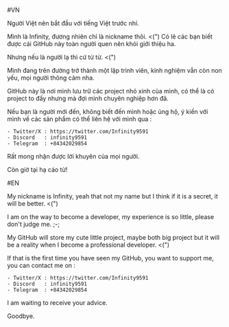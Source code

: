 #VN

Người Việt nên bắt đầu với tiếng Việt trước nhỉ.

Mình là Infinity, đương nhiên chỉ là nickname thôi. <(") Có lẽ các bạn biết được cái GitHub này toàn người quen nên khỏi giới thiệu ha.

Nhưng nếu là người lạ thì cứ từ từ. <(")

Mình đang trên đường trở thành một lập trình viên, kinh nghiệm vẫn còn non yếu, mọi người thông cảm nha.

GitHub này là nơi mình lưu trữ các project nhỏ xinh của mình, có thể là có project to đấy nhưng mà đợi mình chuyên nghiệp hơn đã.

Nếu bạn là người mới đến, không biết đến mình hoặc ủng hộ, ý kiến với mình về các sản phẩm có thể liên hệ với mình qua :

    - Twitter/X : https://twitter.com/Infinity9591
    - Discord   : infinity9591
    - Telegram  : +84342029854
    
Rất mong nhận được lời khuyên của mọi người.

Còn giờ tại hạ cáo từ!

#EN

My nickname is Infinity, yeah that not my name but I think if it is a secret, it will be better. <(") 

I am on the way to become a developer, my experience is so little, please don't judge me. ;-;

My GitHub will store my cute little project, maybe both big project but it will be a reality when I become a professional developer. <(")

If that is the first time you have seen my GitHub, you want to support me, you can contact me on : 

    - Twitter/X : https://twitter.com/Infinity9591
    - Discord   : infinity9591
    - Telegram  : +84342029854
    
I am waiting to receive your advice.

Goodbye.

<!---
Infinity9591/Infinity9591 is a ✨ special ✨ repository because its `README.md` (this file) appears on your GitHub profile.
You can click the Preview link to take a look at your changes.
--->
